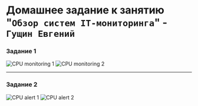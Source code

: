 # Домашнее задание к занятию "`Обзор систем IT-мониторинга`" - `Гущин Евгений`

### Задание 1

![CPU monitoring 1](../img/SMON/Task1_1.png?raw=true)
![CPU monitoring 2](../img/SMON/Task1_2.png?raw=true)


---

### Задание 2

![CPU alert 1](../img/SMON/Task2_1.png?raw=true)
![CPU alert 2](../img/SMON/Task2_2.png?raw=true)

